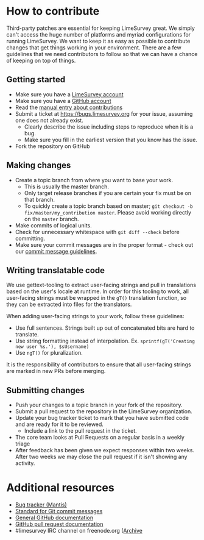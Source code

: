 # How to contribute

Third-party patches are essential for keeping LimeSurvey great. We simply can't
access the huge number of platforms and myriad configurations for running
LimeSurvey. We want to keep it as easy as possible to contribute changes that
get things working in your environment. There are a few guidelines that we
need contributors to follow so that we can have a chance of keeping on
top of things.

## Getting started

* Make sure you have a [LimeSurvey account](https://www.limesurvey.org)
* Make sure you have a [GitHub account](https://github.com/signup/free)
* Read the [manual entry about contributions](https://manual.limesurvey.org/How_to_contribute_new_features)
* Submit a ticket at https://bugs.limesurvey.org for your issue, assuming one does not already exist.
  * Clearly describe the issue including steps to reproduce when it is a bug.
  * Make sure you fill in the earliest version that you know has the issue.
* Fork the repository on GitHub

## Making changes

* Create a topic branch from where you want to base your work.
  * This is usually the master branch.
  * Only target release branches if you are certain your fix must be on that
    branch.
  * To quickly create a topic branch based on master; `git checkout -b
    fix/master/my_contribution master`. Please avoid working directly on the
    `master` branch.
* Make commits of logical units.
* Check for unnecessary whitespace with `git diff --check` before committing.
* Make sure your commit messages are in the proper format - check out our 
  [commit message guidelines](https://manual.limesurvey.org/Standard_for_Git_commit_messages).


## Writing translatable code

We use gettext-tooling to extract user-facing strings and pull in translations 
based on the user's locale at runtime. In order for this tooling to work, all 
user-facing strings must be wrapped in the `gT()` translation function, so they 
can be extracted into files for the translators.

When adding user-facing strings to your work, follow these guidelines:
* Use full sentences. Strings built up out of concatenated bits are hard to translate.
* Use string formatting instead of interpolation.
    Ex. `sprintf(gT('Creating new user %s.'), $sUsername)`
* Use `ngT()` for pluralization.

It is the responsibility of contributors to ensure that all
user-facing strings are marked in new PRs before merging.


## Submitting changes

* Push your changes to a topic branch in your fork of the repository.
* Submit a pull request to the repository in the LimeSurvey organization.
* Update your bug tracker ticket to mark that you have submitted code and are ready for it to be reviewed.
  * Include a link to the pull request in the ticket.
* The core team looks at Pull Requests on a regular basis in a weekly triage
* After feedback has been given we expect responses within two weeks. After two
  weeks we may close the pull request if it isn't showing any activity.

# Additional resources

* [Bug tracker (Mantis)](https://bugs.limesurvey.org)
* [Standard for Git commit messages](https://manual.limesurvey.org/Standard_for_Git_commit_messages)
* [General GitHub documentation](https://help.github.com/)
* [GitHub pull request documentation](https://help.github.com/articles/creating-a-pull-request/)
* #limesurvey IRC channel on freenode.org ([Archive](https://account.limesurvey.org/community/live-chat)
